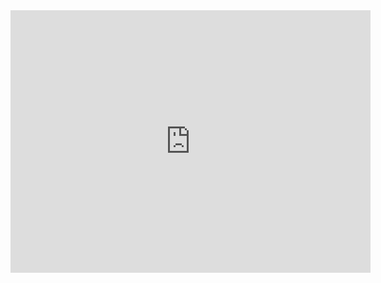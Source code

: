 <iframe src="https://ppt.baomitu.com/embed/dc4f954f?style=light" width="576" height="420" scrolling="no" frameborder="0" webkitallowfullscreen mozallowfullscreen allowfullscreen></iframe>
